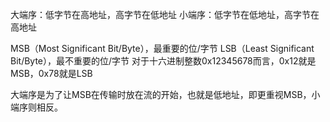 大端序：低字节在高地址，高字节在低地址
小端序：低字节在低地址，高字节在高地址

MSB（Most Significant Bit/Byte），最重要的位/字节
LSB（Least Significant Bit/Byte），最不重要的位/字节
对于十六进制整数0x12345678而言，0x12就是MSB，0x78就是LSB

大端序是为了让MSB在传输时放在流的开始，也就是低地址，即更重视MSB，小端序则相反。